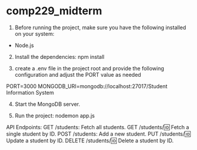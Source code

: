 ﻿# comp229_midterm

1. Before running the project, make sure you have the following installed on your system:

- Node.js

2. Install the dependencies: npm install

3. create a .env file in the project root and provide the following configuration and adjust the PORT value as needed

PORT=3000
MONGODB_URI=mongodb://localhost:27017/Student Information System

4. Start the MongoDB server.

5. Run the project: nodemon app.js

API Endpoints:
GET /students: Fetch all students.
GET /students/:id: Fetch a single student by ID.
POST /students: Add a new student.
PUT /students/:id: Update a student by ID.
DELETE /students/:id: Delete a student by ID.

